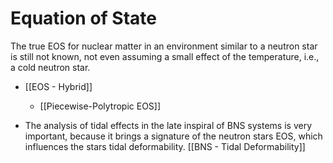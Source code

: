 # Equation of State

The true EOS for nuclear matter in an environment similar to a neutron star is still not known, not even assuming a small effect of the temperature, i.e., a cold neutron star.

- [[EOS - Hybrid]]
	- [[Piecewise-Polytropic EOS]]

- The analysis of tidal effects in the late inspiral of BNS systems is very important, because it brings a signature of the neutron stars EOS, which influences the stars tidal deformability. [[BNS - Tidal Deformability]]
